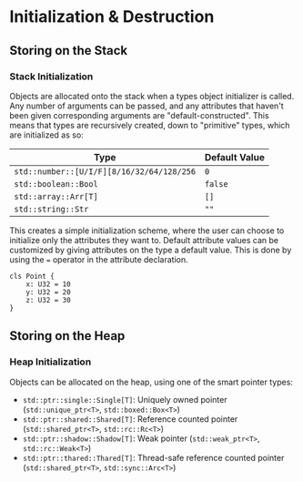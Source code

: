 # Initialization &amp; Destruction

## Storing on the Stack

### Stack Initialization

Objects are allocated onto the stack when a types object initializer is called. Any number of arguments can be passed,
and any attributes that haven't been given corresponding arguments are "default-constructed". This means that types are
recursively created, down to "primitive" types, which are initialized as so:

| Type                                      | Default Value |
|-------------------------------------------|---------------|
| `std::number::[U/I/F][8/16/32/64/128/256` | `0`           |
| `std::boolean::Bool`                      | `false`       |
| `std::array::Arr[T]`                      | `[]`          |
| `std::string::Str`                        | `""`          |

This creates a simple initialization scheme, where the user can choose to initialize only the attributes they want to.
Default attribute values can be customized by giving attributes on the type a default value. This is done by using the
`=` operator in the attribute declaration.

```
cls Point {
    x: U32 = 10
    y: U32 = 20
    z: U32 = 30
}
```

## Storing on the Heap

### Heap Initialization

Objects can be allocated on the heap, using one of the smart pointer types:

- `std::ptr::single::Single[T]`: Uniquely owned pointer (`std::unique_ptr<T>`, `std::boxed::Box<T>`)
- `std::ptr::shared::Shared[T]`: Reference counted pointer (`std::shared_ptr<T>`, `std::rc::Rc<T>`)
- `std::ptr::shadow::Shadow[T]`: Weak pointer (`std::weak_ptr<T>`, `std::rc::Weak<T>`)
- `std::ptr::thared::Thared[T]`: Thread-safe reference counted pointer (`std::shared_ptr<T>`, `std::sync::Arc<T>`)
